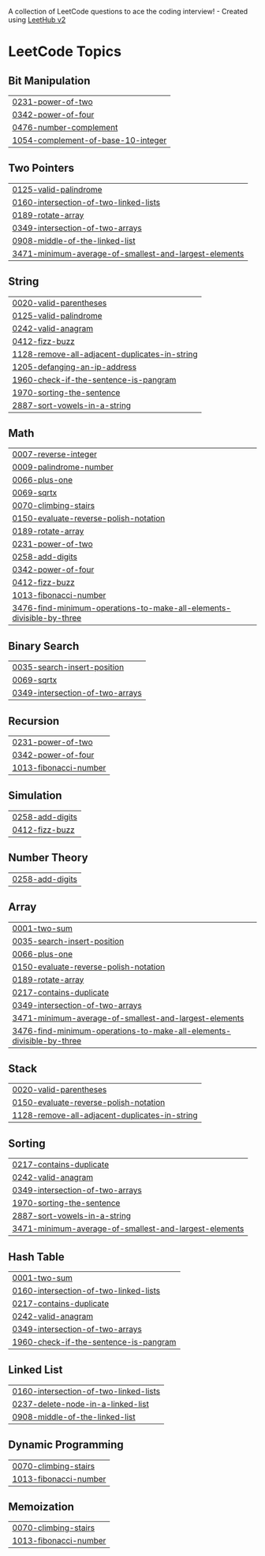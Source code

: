 A collection of LeetCode questions to ace the coding interview! - Created using [LeetHub v2](https://github.com/arunbhardwaj/LeetHub-2.0)
<!---LeetCode Topics Start-->
# LeetCode Topics
## Bit Manipulation
|  |
| ------- |
| [0231-power-of-two](https://github.com/PRAKHARSAHUJI/Leetcode/tree/master/0231-power-of-two) |
| [0342-power-of-four](https://github.com/PRAKHARSAHUJI/Leetcode/tree/master/0342-power-of-four) |
| [0476-number-complement](https://github.com/PRAKHARSAHUJI/Leetcode/tree/master/0476-number-complement) |
| [1054-complement-of-base-10-integer](https://github.com/PRAKHARSAHUJI/Leetcode/tree/master/1054-complement-of-base-10-integer) |
## Two Pointers
|  |
| ------- |
| [0125-valid-palindrome](https://github.com/PRAKHARSAHUJI/Leetcode/tree/master/0125-valid-palindrome) |
| [0160-intersection-of-two-linked-lists](https://github.com/PRAKHARSAHUJI/Leetcode/tree/master/0160-intersection-of-two-linked-lists) |
| [0189-rotate-array](https://github.com/PRAKHARSAHUJI/Leetcode/tree/master/0189-rotate-array) |
| [0349-intersection-of-two-arrays](https://github.com/PRAKHARSAHUJI/Leetcode/tree/master/0349-intersection-of-two-arrays) |
| [0908-middle-of-the-linked-list](https://github.com/PRAKHARSAHUJI/Leetcode/tree/master/0908-middle-of-the-linked-list) |
| [3471-minimum-average-of-smallest-and-largest-elements](https://github.com/PRAKHARSAHUJI/Leetcode/tree/master/3471-minimum-average-of-smallest-and-largest-elements) |
## String
|  |
| ------- |
| [0020-valid-parentheses](https://github.com/PRAKHARSAHUJI/Leetcode/tree/master/0020-valid-parentheses) |
| [0125-valid-palindrome](https://github.com/PRAKHARSAHUJI/Leetcode/tree/master/0125-valid-palindrome) |
| [0242-valid-anagram](https://github.com/PRAKHARSAHUJI/Leetcode/tree/master/0242-valid-anagram) |
| [0412-fizz-buzz](https://github.com/PRAKHARSAHUJI/Leetcode/tree/master/0412-fizz-buzz) |
| [1128-remove-all-adjacent-duplicates-in-string](https://github.com/PRAKHARSAHUJI/Leetcode/tree/master/1128-remove-all-adjacent-duplicates-in-string) |
| [1205-defanging-an-ip-address](https://github.com/PRAKHARSAHUJI/Leetcode/tree/master/1205-defanging-an-ip-address) |
| [1960-check-if-the-sentence-is-pangram](https://github.com/PRAKHARSAHUJI/Leetcode/tree/master/1960-check-if-the-sentence-is-pangram) |
| [1970-sorting-the-sentence](https://github.com/PRAKHARSAHUJI/Leetcode/tree/master/1970-sorting-the-sentence) |
| [2887-sort-vowels-in-a-string](https://github.com/PRAKHARSAHUJI/Leetcode/tree/master/2887-sort-vowels-in-a-string) |
## Math
|  |
| ------- |
| [0007-reverse-integer](https://github.com/PRAKHARSAHUJI/Leetcode/tree/master/0007-reverse-integer) |
| [0009-palindrome-number](https://github.com/PRAKHARSAHUJI/Leetcode/tree/master/0009-palindrome-number) |
| [0066-plus-one](https://github.com/PRAKHARSAHUJI/Leetcode/tree/master/0066-plus-one) |
| [0069-sqrtx](https://github.com/PRAKHARSAHUJI/Leetcode/tree/master/0069-sqrtx) |
| [0070-climbing-stairs](https://github.com/PRAKHARSAHUJI/Leetcode/tree/master/0070-climbing-stairs) |
| [0150-evaluate-reverse-polish-notation](https://github.com/PRAKHARSAHUJI/Leetcode/tree/master/0150-evaluate-reverse-polish-notation) |
| [0189-rotate-array](https://github.com/PRAKHARSAHUJI/Leetcode/tree/master/0189-rotate-array) |
| [0231-power-of-two](https://github.com/PRAKHARSAHUJI/Leetcode/tree/master/0231-power-of-two) |
| [0258-add-digits](https://github.com/PRAKHARSAHUJI/Leetcode/tree/master/0258-add-digits) |
| [0342-power-of-four](https://github.com/PRAKHARSAHUJI/Leetcode/tree/master/0342-power-of-four) |
| [0412-fizz-buzz](https://github.com/PRAKHARSAHUJI/Leetcode/tree/master/0412-fizz-buzz) |
| [1013-fibonacci-number](https://github.com/PRAKHARSAHUJI/Leetcode/tree/master/1013-fibonacci-number) |
| [3476-find-minimum-operations-to-make-all-elements-divisible-by-three](https://github.com/PRAKHARSAHUJI/Leetcode/tree/master/3476-find-minimum-operations-to-make-all-elements-divisible-by-three) |
## Binary Search
|  |
| ------- |
| [0035-search-insert-position](https://github.com/PRAKHARSAHUJI/Leetcode/tree/master/0035-search-insert-position) |
| [0069-sqrtx](https://github.com/PRAKHARSAHUJI/Leetcode/tree/master/0069-sqrtx) |
| [0349-intersection-of-two-arrays](https://github.com/PRAKHARSAHUJI/Leetcode/tree/master/0349-intersection-of-two-arrays) |
## Recursion
|  |
| ------- |
| [0231-power-of-two](https://github.com/PRAKHARSAHUJI/Leetcode/tree/master/0231-power-of-two) |
| [0342-power-of-four](https://github.com/PRAKHARSAHUJI/Leetcode/tree/master/0342-power-of-four) |
| [1013-fibonacci-number](https://github.com/PRAKHARSAHUJI/Leetcode/tree/master/1013-fibonacci-number) |
## Simulation
|  |
| ------- |
| [0258-add-digits](https://github.com/PRAKHARSAHUJI/Leetcode/tree/master/0258-add-digits) |
| [0412-fizz-buzz](https://github.com/PRAKHARSAHUJI/Leetcode/tree/master/0412-fizz-buzz) |
## Number Theory
|  |
| ------- |
| [0258-add-digits](https://github.com/PRAKHARSAHUJI/Leetcode/tree/master/0258-add-digits) |
## Array
|  |
| ------- |
| [0001-two-sum](https://github.com/PRAKHARSAHUJI/Leetcode/tree/master/0001-two-sum) |
| [0035-search-insert-position](https://github.com/PRAKHARSAHUJI/Leetcode/tree/master/0035-search-insert-position) |
| [0066-plus-one](https://github.com/PRAKHARSAHUJI/Leetcode/tree/master/0066-plus-one) |
| [0150-evaluate-reverse-polish-notation](https://github.com/PRAKHARSAHUJI/Leetcode/tree/master/0150-evaluate-reverse-polish-notation) |
| [0189-rotate-array](https://github.com/PRAKHARSAHUJI/Leetcode/tree/master/0189-rotate-array) |
| [0217-contains-duplicate](https://github.com/PRAKHARSAHUJI/Leetcode/tree/master/0217-contains-duplicate) |
| [0349-intersection-of-two-arrays](https://github.com/PRAKHARSAHUJI/Leetcode/tree/master/0349-intersection-of-two-arrays) |
| [3471-minimum-average-of-smallest-and-largest-elements](https://github.com/PRAKHARSAHUJI/Leetcode/tree/master/3471-minimum-average-of-smallest-and-largest-elements) |
| [3476-find-minimum-operations-to-make-all-elements-divisible-by-three](https://github.com/PRAKHARSAHUJI/Leetcode/tree/master/3476-find-minimum-operations-to-make-all-elements-divisible-by-three) |
## Stack
|  |
| ------- |
| [0020-valid-parentheses](https://github.com/PRAKHARSAHUJI/Leetcode/tree/master/0020-valid-parentheses) |
| [0150-evaluate-reverse-polish-notation](https://github.com/PRAKHARSAHUJI/Leetcode/tree/master/0150-evaluate-reverse-polish-notation) |
| [1128-remove-all-adjacent-duplicates-in-string](https://github.com/PRAKHARSAHUJI/Leetcode/tree/master/1128-remove-all-adjacent-duplicates-in-string) |
## Sorting
|  |
| ------- |
| [0217-contains-duplicate](https://github.com/PRAKHARSAHUJI/Leetcode/tree/master/0217-contains-duplicate) |
| [0242-valid-anagram](https://github.com/PRAKHARSAHUJI/Leetcode/tree/master/0242-valid-anagram) |
| [0349-intersection-of-two-arrays](https://github.com/PRAKHARSAHUJI/Leetcode/tree/master/0349-intersection-of-two-arrays) |
| [1970-sorting-the-sentence](https://github.com/PRAKHARSAHUJI/Leetcode/tree/master/1970-sorting-the-sentence) |
| [2887-sort-vowels-in-a-string](https://github.com/PRAKHARSAHUJI/Leetcode/tree/master/2887-sort-vowels-in-a-string) |
| [3471-minimum-average-of-smallest-and-largest-elements](https://github.com/PRAKHARSAHUJI/Leetcode/tree/master/3471-minimum-average-of-smallest-and-largest-elements) |
## Hash Table
|  |
| ------- |
| [0001-two-sum](https://github.com/PRAKHARSAHUJI/Leetcode/tree/master/0001-two-sum) |
| [0160-intersection-of-two-linked-lists](https://github.com/PRAKHARSAHUJI/Leetcode/tree/master/0160-intersection-of-two-linked-lists) |
| [0217-contains-duplicate](https://github.com/PRAKHARSAHUJI/Leetcode/tree/master/0217-contains-duplicate) |
| [0242-valid-anagram](https://github.com/PRAKHARSAHUJI/Leetcode/tree/master/0242-valid-anagram) |
| [0349-intersection-of-two-arrays](https://github.com/PRAKHARSAHUJI/Leetcode/tree/master/0349-intersection-of-two-arrays) |
| [1960-check-if-the-sentence-is-pangram](https://github.com/PRAKHARSAHUJI/Leetcode/tree/master/1960-check-if-the-sentence-is-pangram) |
## Linked List
|  |
| ------- |
| [0160-intersection-of-two-linked-lists](https://github.com/PRAKHARSAHUJI/Leetcode/tree/master/0160-intersection-of-two-linked-lists) |
| [0237-delete-node-in-a-linked-list](https://github.com/PRAKHARSAHUJI/Leetcode/tree/master/0237-delete-node-in-a-linked-list) |
| [0908-middle-of-the-linked-list](https://github.com/PRAKHARSAHUJI/Leetcode/tree/master/0908-middle-of-the-linked-list) |
## Dynamic Programming
|  |
| ------- |
| [0070-climbing-stairs](https://github.com/PRAKHARSAHUJI/Leetcode/tree/master/0070-climbing-stairs) |
| [1013-fibonacci-number](https://github.com/PRAKHARSAHUJI/Leetcode/tree/master/1013-fibonacci-number) |
## Memoization
|  |
| ------- |
| [0070-climbing-stairs](https://github.com/PRAKHARSAHUJI/Leetcode/tree/master/0070-climbing-stairs) |
| [1013-fibonacci-number](https://github.com/PRAKHARSAHUJI/Leetcode/tree/master/1013-fibonacci-number) |
<!---LeetCode Topics End-->